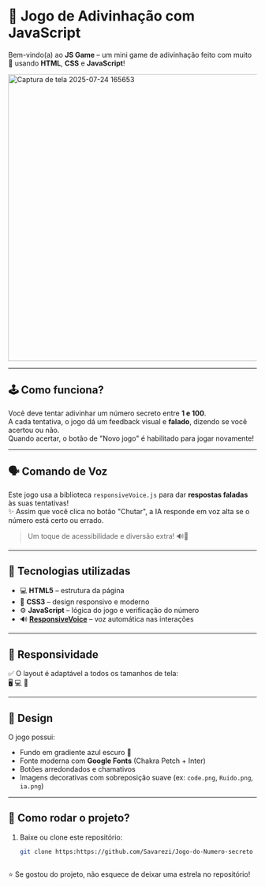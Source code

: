 # 🎯 Jogo de Adivinhação com JavaScript

Bem-vindo(a) ao **JS Game** – um mini game de adivinhação feito com muito 💙 usando **HTML**, **CSS** e **JavaScript**!


<img width="1133" height="581" alt="Captura de tela 2025-07-24 165653" src="https://github.com/user-attachments/assets/78812b80-6bf2-4028-bafe-de2d2d361901" />


---

## 🕹️ Como funciona?

Você deve tentar adivinhar um número secreto entre **1 e 100**.  
A cada tentativa, o jogo dá um feedback visual e **falado**, dizendo se você acertou ou não.  
Quando acertar, o botão de "Novo jogo" é habilitado para jogar novamente!

---

## 🗣️ Comando de Voz

Este jogo usa a biblioteca `responsiveVoice.js` para dar **respostas faladas** às suas tentativas!  
✨ Assim que você clica no botão "Chutar", a IA responde em voz alta se o número está certo ou errado.  
> Um toque de acessibilidade e diversão extra! 🔊🎉

---

## 🧰 Tecnologias utilizadas

- 💻 **HTML5** – estrutura da página
- 🎨 **CSS3** – design responsivo e moderno
- ⚙️ **JavaScript** – lógica do jogo e verificação do número
- 🔊 **[ResponsiveVoice](https://responsivevoice.org/)** – voz automática nas interações

---

## 📱 Responsividade

✅ O layout é adaptável a todos os tamanhos de tela:  
🖥️ 💻 📱

---

## 🎨 Design

O jogo possui:
- Fundo em gradiente azul escuro 💙
- Fonte moderna com **Google Fonts** (Chakra Petch + Inter)
- Botões arredondados e chamativos
- Imagens decorativas com sobreposição suave (ex: `code.png`, `Ruido.png`, `ia.png`)

---

## 🚀 Como rodar o projeto?

1. Baixe ou clone este repositório:
   ```bash
   git clone https:https://github.com/Savarezi/Jogo-do-Numero-secreto



⭐ Se gostou do projeto, não esquece de deixar uma estrela no repositório!
